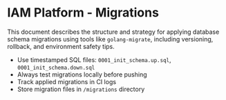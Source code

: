 # IAM Platform - Migrations

This document describes the structure and strategy for applying database schema migrations using tools like `golang-migrate`, including versioning, rollback, and environment safety tips.

- Use timestamped SQL files: `0001_init_schema.up.sql`, `0001_init_schema.down.sql`
- Always test migrations locally before pushing
- Track applied migrations in CI logs
- Store migration files in `/migrations` directory
